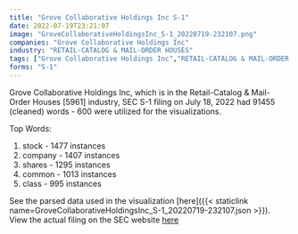 ```yaml
---
title: "Grove Collaborative Holdings Inc S-1"
date: 2022-07-19T23:21:07
image: "GroveCollaborativeHoldingsInc_S-1_20220719-232107.png"
companies: "Grove Collaborative Holdings Inc"
industry: "RETAIL-CATALOG & MAIL-ORDER HOUSES"
tags: ["Grove Collaborative Holdings Inc","RETAIL-CATALOG & MAIL-ORDER HOUSES","07-18-2022","S-1"]
forms: "S-1"
---
```

Grove Collaborative Holdings Inc, which is in the Retail-Catalog & Mail-Order Houses [5961] industry, SEC S-1 filing on July 18, 2022 had 91455 (cleaned) words - 600 were utilized for the visualizations.

Top Words:
1. stock - 1477 instances
2. company - 1407 instances
3. shares - 1295 instances
4. common - 1013 instances
5. class - 995 instances


See the parsed data used in the visualization [here]({{< staticlink name=GroveCollaborativeHoldingsInc_S-1_20220719-232107.json >}}).  
View the actual filing on the SEC website [here](https://www.sec.gov/Archives/edgar/data/1841761/0001193125-22-196331.txt)